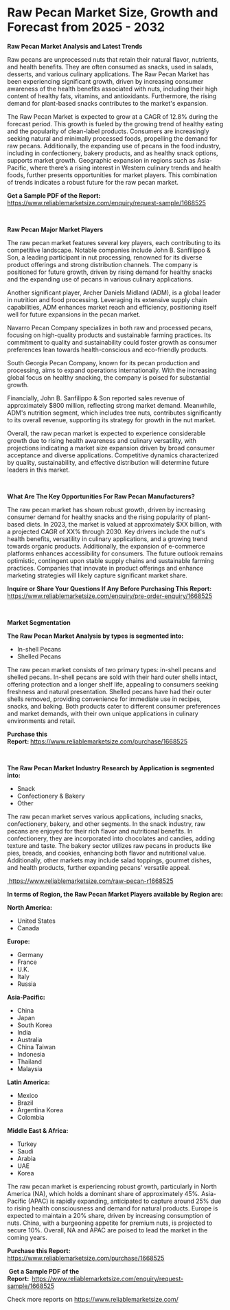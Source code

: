 <p><h1>Raw Pecan Market Size, Growth and Forecast from 2025 - 2032</h1></p><p><strong>Raw Pecan Market Analysis and Latest Trends</strong></p>
<p><p>Raw pecans are unprocessed nuts that retain their natural flavor, nutrients, and health benefits. They are often consumed as snacks, used in salads, desserts, and various culinary applications. The Raw Pecan Market has been experiencing significant growth, driven by increasing consumer awareness of the health benefits associated with nuts, including their high content of healthy fats, vitamins, and antioxidants. Furthermore, the rising demand for plant-based snacks contributes to the market's expansion.</p><p>The Raw Pecan Market is expected to grow at a CAGR of 12.8% during the forecast period. This growth is fueled by the growing trend of healthy eating and the popularity of clean-label products. Consumers are increasingly seeking natural and minimally processed foods, propelling the demand for raw pecans. Additionally, the expanding use of pecans in the food industry, including in confectionery, bakery products, and as healthy snack options, supports market growth. Geographic expansion in regions such as Asia-Pacific, where there’s a rising interest in Western culinary trends and health foods, further presents opportunities for market players. This combination of trends indicates a robust future for the raw pecan market.</p></p>
<p><strong>Get a Sample PDF of the Report:&nbsp;</strong> <a href="https://www.reliablemarketsize.com/enquiry/request-sample/1668525?utm_campaign=2520&utm_medium=2&utm_source=Github&utm_content=ia&utm_term=07042025&utm_id=raw-pecan">https://www.reliablemarketsize.com/enquiry/request-sample/1668525</a></p>
<p>&nbsp;</p>
<p><strong>Raw Pecan Major Market Players</strong></p>
<p><p>The raw pecan market features several key players, each contributing to its competitive landscape. Notable companies include John B. Sanfilippo & Son, a leading participant in nut processing, renowned for its diverse product offerings and strong distribution channels. The company is positioned for future growth, driven by rising demand for healthy snacks and the expanding use of pecans in various culinary applications.</p><p>Another significant player, Archer Daniels Midland (ADM), is a global leader in nutrition and food processing. Leveraging its extensive supply chain capabilities, ADM enhances market reach and efficiency, positioning itself well for future expansions in the pecan market.</p><p>Navarro Pecan Company specializes in both raw and processed pecans, focusing on high-quality products and sustainable farming practices. Its commitment to quality and sustainability could foster growth as consumer preferences lean towards health-conscious and eco-friendly products.</p><p>South Georgia Pecan Company, known for its pecan production and processing, aims to expand operations internationally. With the increasing global focus on healthy snacking, the company is poised for substantial growth. </p><p>Financially, John B. Sanfilippo & Son reported sales revenue of approximately $800 million, reflecting strong market demand. Meanwhile, ADM's nutrition segment, which includes tree nuts, contributes significantly to its overall revenue, supporting its strategy for growth in the nut market.</p><p>Overall, the raw pecan market is expected to experience considerable growth due to rising health awareness and culinary versatility, with projections indicating a market size expansion driven by broad consumer acceptance and diverse applications. Competitive dynamics characterized by quality, sustainability, and effective distribution will determine future leaders in this market.</p></p>
<p>&nbsp;</p>
<p><strong>What Are The Key Opportunities For Raw Pecan Manufacturers?</strong></p>
<p><p>The raw pecan market has shown robust growth, driven by increasing consumer demand for healthy snacks and the rising popularity of plant-based diets. In 2023, the market is valued at approximately $XX billion, with a projected CAGR of XX% through 2030. Key drivers include the nut's health benefits, versatility in culinary applications, and a growing trend towards organic products. Additionally, the expansion of e-commerce platforms enhances accessibility for consumers. The future outlook remains optimistic, contingent upon stable supply chains and sustainable farming practices. Companies that innovate in product offerings and enhance marketing strategies will likely capture significant market share.</p></p>
<p><strong>Inquire or Share Your Questions If Any Before Purchasing This Report:</strong> <a href="https://www.reliablemarketsize.com/enquiry/pre-order-enquiry/1668525?utm_campaign=2520&utm_medium=2&utm_source=Github&utm_content=ia&utm_term=07042025&utm_id=raw-pecan">https://www.reliablemarketsize.com/enquiry/pre-order-enquiry/1668525</a></p>
<p>&nbsp;</p>
<p><strong>Market Segmentation</strong></p>
<p><strong>The Raw Pecan Market Analysis by types is segmented into:</strong></p>
<p><ul><li>In-shell Pecans</li><li>Shelled Pecans</li></ul></p>
<p><p>The raw pecan market consists of two primary types: in-shell pecans and shelled pecans. In-shell pecans are sold with their hard outer shells intact, offering protection and a longer shelf life, appealing to consumers seeking freshness and natural presentation. Shelled pecans have had their outer shells removed, providing convenience for immediate use in recipes, snacks, and baking. Both products cater to different consumer preferences and market demands, with their own unique applications in culinary environments and retail.</p></p>
<p><strong>Purchase this Report:&nbsp;</strong><a href="https://www.reliablemarketsize.com/purchase/1668525?utm_campaign=2520&utm_medium=2&utm_source=Github&utm_content=ia&utm_term=07042025&utm_id=raw-pecan">https://www.reliablemarketsize.com/purchase/1668525</a></p>
<p>&nbsp;</p>
<p><strong>The Raw Pecan Market Industry Research by Application is segmented into:</strong></p>
<p><ul><li>Snack</li><li>Confectionery & Bakery</li><li>Other</li></ul></p>
<p><p>The raw pecan market serves various applications, including snacks, confectionery, bakery, and other segments. In the snack industry, raw pecans are enjoyed for their rich flavor and nutritional benefits. In confectionery, they are incorporated into chocolates and candies, adding texture and taste. The bakery sector utilizes raw pecans in products like pies, breads, and cookies, enhancing both flavor and nutritional value. Additionally, other markets may include salad toppings, gourmet dishes, and health products, further expanding pecans' versatile appeal.</p></p>
<p><a href="https://www.reliablemarketsize.com/raw-pecan-r1668525?utm_campaign=2520&utm_medium=2&utm_source=Github&utm_content=ia&utm_term=07042025&utm_id=raw-pecan">&nbsp;https://www.reliablemarketsize.com/raw-pecan-r1668525</a></p>
<p><strong>In terms of Region, the Raw Pecan Market Players available by Region are:</strong></p>
<p>
    <p> <strong> North America: </strong>
        <ul>
            <li>United States</li>
            <li>Canada</li>
        </ul>
        </p> 
    <p> <strong> Europe: </strong>
        <ul>
            <li>Germany</li>
            <li>France</li>
            <li>U.K.</li>
            <li>Italy</li>
            <li>Russia</li>
        </ul>
        </p> 
    <p> <strong> Asia-Pacific: </strong>
        <ul>
            <li>China</li>
            <li>Japan</li>
            <li>South Korea</li>
            <li>India</li>
            <li>Australia</li>
            <li>China Taiwan</li>
            <li>Indonesia</li>
            <li>Thailand</li>
            <li>Malaysia</li>
        </ul>
        </p> 
    <p> <strong> Latin America: </strong>
        <ul>
            <li>Mexico</li>
            <li>Brazil</li>
            <li>Argentina Korea</li>
            <li>Colombia</li>
        </ul>
        </p> 
    <p> <strong> Middle East & Africa: </strong>
        <ul>
            <li>Turkey</li>
            <li>Saudi</li>
            <li>Arabia</li>
            <li>UAE</li>
            <li>Korea</li>
        </ul>
    </p>
    </p>
<p><p>The raw pecan market is experiencing robust growth, particularly in North America (NA), which holds a dominant share of approximately 45%. Asia-Pacific (APAC) is rapidly expanding, anticipated to capture around 25% due to rising health consciousness and demand for natural products. Europe is expected to maintain a 20% share, driven by increasing consumption of nuts. China, with a burgeoning appetite for premium nuts, is projected to secure 10%. Overall, NA and APAC are poised to lead the market in the coming years.</p></p>
<p><strong>Purchase this Report: </strong><a href="https://www.reliablemarketsize.com/purchase/1668525?utm_campaign=2520&utm_medium=2&utm_source=Github&utm_content=ia&utm_term=07042025&utm_id=raw-pecan">https://www.reliablemarketsize.com/purchase/1668525</a></p>
<p>&nbsp;<strong>Get a Sample PDF of the Report:&nbsp;&nbsp;</strong><a href="https://www.reliablemarketsize.com/enquiry/request-sample/1668525?utm_campaign=2520&utm_medium=2&utm_source=Github&utm_content=ia&utm_term=07042025&utm_id=raw-pecan">https://www.reliablemarketsize.com/enquiry/request-sample/1668525</a></p>
<p><strong></strong></p>
<p>Check more reports on <a href="https://www.reliablemarketsize.com/?utm_campaign=2520&utm_medium=2&utm_source=Github&utm_content=ia&utm_term=07042025&utm_id=raw-pecan">https://www.reliablemarketsize.com/</a></p>